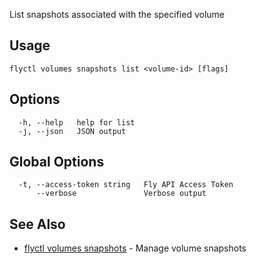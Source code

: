 List snapshots associated with the specified volume

## Usage
~~~
flyctl volumes snapshots list <volume-id> [flags]
~~~

## Options

~~~
  -h, --help   help for list
  -j, --json   JSON output
~~~

## Global Options

~~~
  -t, --access-token string   Fly API Access Token
      --verbose               Verbose output
~~~

## See Also

* [flyctl volumes snapshots](/docs/flyctl/volumes-snapshots/)	 - Manage volume snapshots

